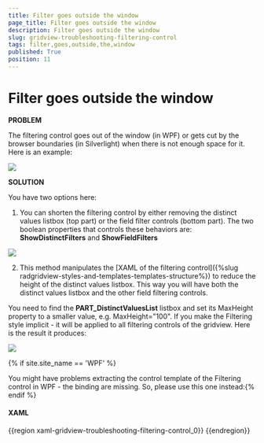 ```yaml
---
title: Filter goes outside the window
page_title: Filter goes outside the window
description: Filter goes outside the window
slug: gridview-troubleshooting-filtering-control
tags: filter,goes,outside,the,window
published: True
position: 11
---
```


# Filter goes outside the window

__PROBLEM__

The filtering control goes out of the window (in WPF) or gets cut by the browser boundaries (in Silverlight) when there is not enough space for it. Here is an example:

![](images/troubleshooting_filtering_boundaries_gridview.png)

__SOLUTION__

You have two options here:

1. You can shorten the filtering control by either removing the distinct values listbox (top part) or the field filter controls (bottom part). The two boolean properties that controls these behaviors are: __ShowDistinctFilters__ and __ShowFieldFilters__

![](images/troubleshooting_filtering_boundaries_gridview2.png)

2. This method manipulates the [XAML of the filtering control]({%slug radgridview-styles-and-templates-templates-structure%}) to reduce the height of the distinct values listbox. This way you will have both the distinct values listbox and the other field filtering controls.

You need to find the __PART_DistinctValuesList__ listbox and set its MaxHeight property to a smaller value, e.g. MaxHeight="100". If you make the Filtering style implicit - it will be applied to all filtering controls of the gridview. Here is the result it produces:

![](images/troubleshooting_filtering_boundaries_gridview4.png)

{% if site.site_name == 'WPF' %}

You might have problems extracting the control template of the Filtering control in WPF - the binding are missing. So, please use this one instead:{% endif %}

#### __XAML__

{{region xaml-gridview-troubleshooting-filtering-control_0}}
	<Style TargetType="telerik:FilteringControl" >
	    <Setter Property="Template">
	        <Setter.Value>
	            <ControlTemplate TargetType="telerik:FilteringControl">
	                <Border BorderBrush="{TemplateBinding BorderBrush}" BorderThickness="{TemplateBinding BorderThickness}" CornerRadius="1" Margin="{TemplateBinding Margin}">
	                    <Border BorderBrush="White" BorderThickness="1" Background="{TemplateBinding Background}">
	                        <Grid>
	                            <StackPanel HorizontalAlignment="{TemplateBinding HorizontalContentAlignment}" MaxWidth="350" Margin="{TemplateBinding Padding}" MinWidth="200" VerticalAlignment="{TemplateBinding VerticalContentAlignment}">
	                                <StackPanel x:Name="PART_DistinctFilter" Visibility="{TemplateBinding DistinctFiltersVisibility}">
	                                    <CheckBox x:Name="PART_SelectAllCheckBox" Content="Select All" IsChecked="{Binding SelectAll, Mode=TwoWay}" Margin="0,2" telerik:LocalizationManager.ResourceKey="GridViewFilterSelectAll">
	                                        <telerik:StyleManager.Theme>
	                                            <telerik:Office_BlackTheme/>
	                                        </telerik:StyleManager.Theme>
	                                    </CheckBox>
	                                    <ListBox x:Name="PART_DistinctValuesList" ItemsSource="{Binding DistinctValues}" ScrollViewer.HorizontalScrollBarVisibility="Auto" 
	                                         MaxHeight="100" SelectionMode="Multiple">
	                                        <ListBox.ItemTemplate>
	                                            <DataTemplate>
	                                                <CheckBox Content="{Binding ConvertedValue}" IsChecked="{Binding IsActive, Mode=TwoWay}" VerticalContentAlignment="Center">
	                                                    <telerik:StyleManager.Theme>
	                                                        <telerik:Office_BlackTheme/>
	                                                    </telerik:StyleManager.Theme>
	                                                </CheckBox>
	                                            </DataTemplate>
	                                        </ListBox.ItemTemplate>
	                                        <telerik:StyleManager.Theme>
	                                            <telerik:Office_BlackTheme/>
	                                        </telerik:StyleManager.Theme>
	                                    </ListBox>
	                                </StackPanel>
	                                <StackPanel Margin="0,2" Visibility="{TemplateBinding FieldFiltersVisibility}">
	                                    <TextBlock Margin="0,2,0,0" telerik:LocalizationManager.ResourceKey="GridViewFilterShowRowsWithValueThat" Text="Show rows with value that"></TextBlock>
	                                    <telerik:RadComboBox x:Name="PART_Filter1ComboBox" ItemsSource="{Binding AvailableActions}" SelectedItem="{Binding Filter1.Operator, Mode=TwoWay}"  Margin="0,2">
	                                        <telerik:RadComboBox.ItemTemplate>
	                                            <DataTemplate>
	                                                <TextBlock>
	                                                    <TextBlock.Text>
	                                                        <Binding>
	                                                            <Binding.Converter>
	                                                                <telerik:FilterOperatorConverter/>
	                                                            </Binding.Converter>
	                                                        </Binding>
	                                                    </TextBlock.Text>
	                                                </TextBlock>
	                                            </DataTemplate>
	                                        </telerik:RadComboBox.ItemTemplate>
	                                        <telerik:StyleManager.Theme>
	                                            <telerik:Office_BlackTheme/>
	                                        </telerik:StyleManager.Theme>
	                                    </telerik:RadComboBox>
	                                    <ContentControl x:Name="PART_Filter1ContentControl" DataContext="{Binding Filter1}" HorizontalContentAlignment="Stretch" Margin="0,2" VerticalContentAlignment="Stretch"/>
	                                    <telerik:RadComboBox x:Name="PART_LogicalOperatorsComboBox"  ItemsSource="{Binding LogicalOperators}" SelectedItem="{Binding FieldFilterLogicalOperator, Mode=TwoWay}" Margin="0,2">
	                                        <telerik:RadComboBox.ItemTemplate>
	                                            <DataTemplate>
	                                                <TextBlock>
	                                                    <TextBlock.Text>
	                                                        <Binding>
	                                                            <Binding.Converter>
	                                                                <telerik:FilterCompositionLogicalOperatorConverter/>
	                                                            </Binding.Converter>
	                                                        </Binding>
	                                                    </TextBlock.Text>
	                                                </TextBlock>
	                                            </DataTemplate>
	                                        </telerik:RadComboBox.ItemTemplate>
	                                        <telerik:StyleManager.Theme>
	                                            <telerik:Office_BlackTheme/>
	                                        </telerik:StyleManager.Theme>
	                                    </telerik:RadComboBox>
	                                    <telerik:RadComboBox x:Name="PART_Filter2ComboBox" ItemsSource="{Binding AvailableActions}"  SelectedItem="{Binding Filter2.Operator, Mode=TwoWay}"  Margin="0,2">
	                                        <telerik:RadComboBox.ItemTemplate>
	                                            <DataTemplate>
	                                                <TextBlock>
	                                                    <TextBlock.Text>
	                                                        <Binding>
	                                                            <Binding.Converter>
	                                                                <telerik:FilterOperatorConverter/>
	                                                            </Binding.Converter>
	                                                        </Binding>
	                                                    </TextBlock.Text>
	                                                </TextBlock>
	                                            </DataTemplate>
	                                        </telerik:RadComboBox.ItemTemplate>
	                                        <telerik:StyleManager.Theme>
	                                            <telerik:Office_BlackTheme/>
	                                        </telerik:StyleManager.Theme>
	                                    </telerik:RadComboBox>
	                                    <ContentControl x:Name="PART_Filter2ContentControl" DataContext="{Binding Filter2}" HorizontalContentAlignment="Stretch" Margin="0,2" VerticalContentAlignment="Stretch"/>
	                                </StackPanel>
	                                <Grid>
	                                    <Grid.ColumnDefinitions>
	                                        <ColumnDefinition/>
	                                        <ColumnDefinition/>
	                                    </Grid.ColumnDefinitions>
	                                    <Button x:Name="PART_ApplyFilterButton" Content="Filter" Grid.Column="0" Height="22" Margin="0,2,2,2" telerik:LocalizationManager.ResourceKey="GridViewFilter">
	                                        <telerik:StyleManager.Theme>
	                                            <telerik:Office_BlackTheme/>
	                                        </telerik:StyleManager.Theme>
	                                    </Button>
	                                    <Button x:Name="PART_ClearFilterButton" Content="Clear Filter" Grid.Column="1" Height="22" Margin="2,2,0,2" telerik:LocalizationManager.ResourceKey="GridViewClearFilter">
	                                        <telerik:StyleManager.Theme>
	                                            <telerik:Office_BlackTheme/>
	                                        </telerik:StyleManager.Theme>
	                                    </Button>
	                                </Grid>
	                            </StackPanel>
	                            <telerik:RadButton x:Name="PART_FilterCloseButton" HorizontalAlignment="Right" Height="13" Margin="{TemplateBinding Padding}" VerticalAlignment="Top" Width="13">
	                                <telerik:StyleManager.Theme>
	                                    <telerik:Office_BlackTheme/>
	                                </telerik:StyleManager.Theme>
	                                <Path Data="M4,4L5,4 5,5 4,5z M0,4L1,4 1,5 0,5z M3,3L4,3 4,4 3,4z M1,3L2,3 2,4 1,4z M2,2L3,2 3,3 2,3z M4,0L5,0 5,1 4,1 4,2 3,2 3,0.99999994 4,0.99999994z M0,0L1,0 1,0.99999994 2,0.99999994 2,2 1,2 1,1 0,1z" Fill="Black" HorizontalAlignment="{TemplateBinding HorizontalContentAlignment}" Height="6" VerticalAlignment="{TemplateBinding VerticalContentAlignment}" Width="6"/>
	                            </telerik:RadButton>
	                        </Grid>
	                    </Border>
	                </Border>
	            </ControlTemplate>
	        </Setter.Value>
	    </Setter>
	    <Setter Property="Background" Value="#FFE4E4E4"/>
	    <Setter Property="BorderBrush" Value="#FF848484"/>
	    <Setter Property="Padding" Value="5"/>
	    <Setter Property="Margin" Value="0,2,0,0"/>
	    <Setter Property="BorderThickness" Value="1"/>
	    <Setter Property="VerticalContentAlignment" Value="Stretch"/>
	    <Setter Property="HorizontalContentAlignment" Value="Stretch"/>
	    <Setter Property="Foreground" Value="Black"/>
	    <Setter Property="SnapsToDevicePixels" Value="True"/>
	</Style>
{{endregion}}


